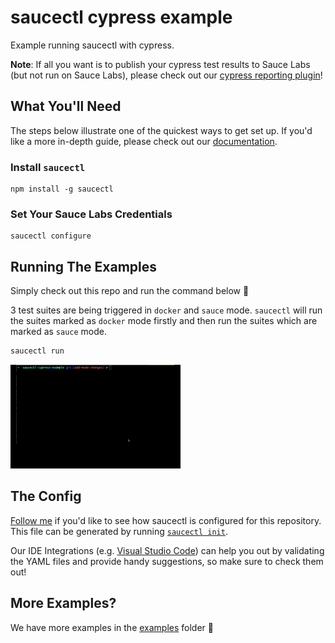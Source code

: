 # saucectl cypress example

Example running saucectl with cypress.

**Note**: If all you want is to publish your cypress test results to Sauce Labs (but not run on Sauce Labs), please check out our [cypress reporting plugin](https://github.com/saucelabs/sauce-cypress-plugin)!

## What You'll Need

The steps below illustrate one of the quickest ways to get set up. If you'd like a more in-depth guide, please check out
our [documentation](https://docs.saucelabs.com/testrunner-toolkit/installation).

### Install `saucectl`

```shell
npm install -g saucectl
```

### Set Your Sauce Labs Credentials

```shell
saucectl configure
```

## Running The Examples

Simply check out this repo and run the command below :rocket:

3 test suites are being triggered in `docker` and `sauce` mode. `saucectl` will run the suites marked as `docker` mode firstly and then run the suites which are marked as `sauce` mode.

```bash
saucectl run
```

![running example](assets/cypress-example.gif)

## The Config

[Follow me](.sauce/config.yml) if you'd like to see how saucectl is configured for this repository. This file can be generated by running [`saucectl init`](https://docs.saucelabs.com/testrunner-toolkit/saucectl/index.html#-saucectl-init-flags). 

Our IDE Integrations (e.g. [Visual Studio Code](https://docs.saucelabs.com/testrunner-toolkit/ide-integrations/vscode)) can help you out by validating the YAML files and provide handy suggestions, so make sure to check them out!

## More Examples?

We have more examples in the [examples](examples) folder :file_folder:
